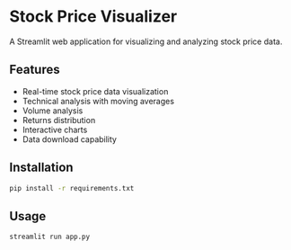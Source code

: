 # Stock Price Visualizer

A Streamlit web application for visualizing and analyzing stock price data.

## Features
- Real-time stock price data visualization
- Technical analysis with moving averages
- Volume analysis
- Returns distribution
- Interactive charts
- Data download capability

## Installation
```bash
pip install -r requirements.txt
```

## Usage
```bash
streamlit run app.py
```
